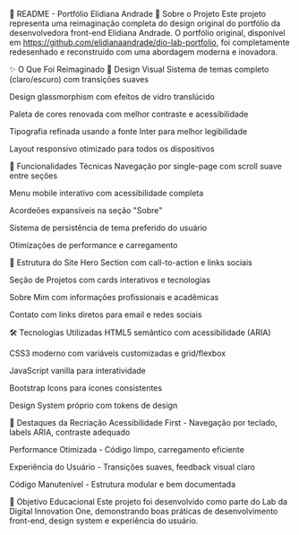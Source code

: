 📖 README - Portfólio Elidiana Andrade
🎯 Sobre o Projeto
Este projeto representa uma reimaginação completa do design original do portfólio da desenvolvedora front-end Elidiana Andrade. O portfólio original, disponível em https://github.com/elidianaandrade/dio-lab-portfolio, foi completamente redesenhado e reconstruído com uma abordagem moderna e inovadora.

✨ O Que Foi Reimaginado
🎨 Design Visual
Sistema de temas completo (claro/escuro) com transições suaves

Design glassmorphism com efeitos de vidro translúcido

Paleta de cores renovada com melhor contraste e acessibilidade

Tipografia refinada usando a fonte Inter para melhor legibilidade

Layout responsivo otimizado para todos os dispositivos

🚀 Funcionalidades Técnicas
Navegação por single-page com scroll suave entre seções

Menu mobile interativo com acessibilidade completa

Acordeões expansíveis na seção "Sobre"

Sistema de persistência de tema preferido do usuário

Otimizações de performance e carregamento

📱 Estrutura do Site
Hero Section com call-to-action e links sociais

Seção de Projetos com cards interativos e tecnologias

Sobre Mim com informações profissionais e acadêmicas

Contato com links diretos para email e redes sociais

🛠 Tecnologias Utilizadas
HTML5 semântico com acessibilidade (ARIA)

CSS3 moderno com variáveis customizadas e grid/flexbox

JavaScript vanilla para interatividade

Bootstrap Icons para ícones consistentes

Design System próprio com tokens de design

🌟 Destaques da Recriação
Acessibilidade First - Navegação por teclado, labels ARIA, contraste adequado

Performance Otimizada - Código limpo, carregamento eficiente

Experiência do Usuário - Transições suaves, feedback visual claro

Código Manutenível - Estrutura modular e bem documentada

🎯 Objetivo Educacional
Este projeto foi desenvolvido como parte do Lab da Digital Innovation One, demonstrando boas práticas de desenvolvimento front-end, design system e experiência do usuário.
